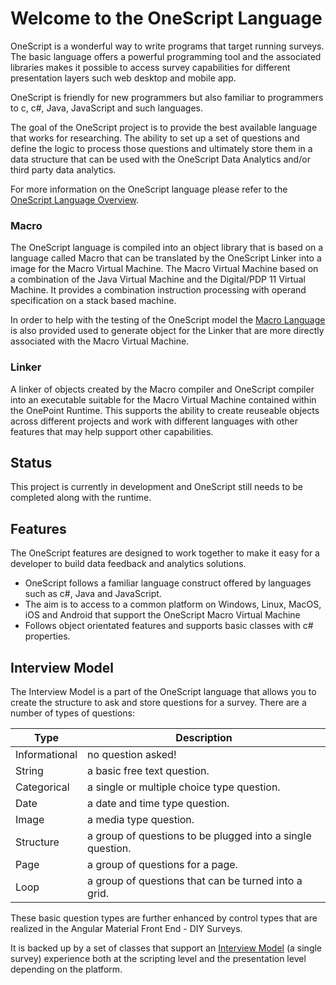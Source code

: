 # Welcome to the OneScript Language
OneScript is a wonderful way to write programs that target running surveys. The basic language offers a powerful programming tool and the associated libraries makes it possible to access survey capabilities for different presentation layers such web desktop and mobile app.

OneScript is friendly for new programmers but also familiar to programmers to c, c#, Java, JavaScript and such languages. 

The goal of the OneScript project is to provide the best available language that works for researching. The ability to set up a set of questions and define the logic to process those  questions and ultimately store them in a data structure that can be used with the OneScript Data Analytics and/or third party data analytics.

For more information on the OneScript language please refer to the [OneScript Language Overview](docs/OneScript.md).


### Macro
The OneScript language is compiled into an object library that is based on a language called Macro that can be translated by the OneScript Linker into a image for the Macro Virtual Machine. 
The Macro Virtual Machine based on a combination of the Java Virtual Machine and the Digital/PDP 11 Virtual Machine. It provides a combination instruction processing with operand specification on a stack based machine.

In order to help with the testing of the OneScript model the [Macro Language](docs/Macro.md) is also provided used to generate object for the Linker that are more directly associated with the Macro Virtual Machine.

### Linker
A linker of objects created by the Macro compiler and OneScript compiler into an executable suitable for the Macro Virtual Machine contained within the OnePoint Runtime. This supports the ability to create reuseable objects across different projects and work with different languages with other features that may help support other capabilities.


## Status
This project is currently in development and OneScript still needs to be completed along with the runtime.

## Features
The OneScript features are designed to work together to make it easy for a developer to build data feedback 
and analytics solutions.

* OneScript follows a familiar language construct offered by languages such as c#, Java and JavaScript.
* The aim is to access to a common platform on Windows, Linux, MacOS, iOS and Android that support the OneScript Macro Virtual Machine
* Follows object orientated features and supports basic classes with c# properties.

## Interview Model
The Interview Model is a part of the OneScript language that allows you to create the structure to ask and store questions for a survey. There are a number of types of questions:

Type | Description
---- | -----------
Informational | no question asked!
String | a basic free text question.
Categorical | a single or multiple choice type question.
Date | a date and time type question.
Image | a media type question.
Structure | a group of questions to be plugged into a single question.
Page | a group of questions for a page.
Loop | a group of questions that can be turned into a grid.

These basic question types are further enhanced by control types that are realized in the Angular Material Front End - DIY Surveys.

It is backed up by a set of classes that support an [Interview Model](docs/InterviewModel.md) (a single survey) experience both at the scripting level and the presentation level depending on the platform.